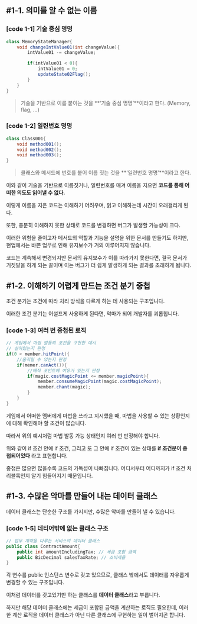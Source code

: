 ## #1-1. 의미를 알 수 없는 이름

### [code 1-1] 기술 중심 명명

```java
class MemoryStateManager{
	void changeIntValue01(int changeValue){
		intValue01 -= changeValue;

		if(intValue01 < 0){
			intValue01 = 0;
			updateState02Flag();
		}
	}
}
```

> 기술을 기반으로 이름 붙이는 것을 **‘기술 중심 명명’**이라고 한다. (Memory, flag, …)
>

### [code 1-2] 일련번호 명명

```java
class Class001{
	void method001();
	void method002();
	void method003();
}
```

> 클래스와 메서드에 번호를 붙어 이름 짓는 것을 **‘일련번호 명명’**이라고 한다.
>

이와 같이 기술을 기반으로 이름짓거나, 일련번호를 매겨 이름을 지으면 **코드를 통해 어떠한 의도도 읽어낼 수 없다.**

이렇게 이름을 지은 코드는 이해하기 어려우며, 읽고 이해하는데 시간이 오래걸리게 된다.

또한, 충분히 이해하지 못한 상태로 코드를 변경하면 버그가 발생할 가능성이 크다.

이러한 위험을 줄이고자 메서드의 역할과 기능을 설명을 위한 문서를 만들기도 하지만, 현업에서는 바쁜 업무로 인해 유지보수가 거의 이루어지지 않습니다.

코드는 계속해서 변경되지만 문서의 유지보수가 이를 따라가지 못한다면, 결국 문서가 거짓말을 하게 되는 꼴이며 이는 버그가 더 쉽게 발생하게 되는 결과를 초래하게 됩니다.

## #1-2. 이해하기 어렵게 만드는 조건 분기 중첩

조건 분기는 조건에 따라 처리 방식을 다르게 하는 데 사용되는 구조입니다.

이러한 조건 분기는 어설프게 사용하게 된다면, 악마가 되어 개발자를 괴롭힙니다.

### [code 1-3] 여러 번 중첩된 로직

```java
// 게임에서 마법 발동의 조건을 구현한 예시
// 살아있는지 판정
if(0 < member.hitPoint){
	//움직일 수 있는지 판정
	if(memer.canAct()){
		//매직 포인트에 여유가 있는지 판정
		if(magic.costMagicPoint <= member.magicPoint){
			member.consumeMagicPoint(magic.costMagicPoint);
			member.chant(magic);
		}
	}
}
```

게임에서 어떠한 멤버에게 마법을 쓰라고 지시했을 때, 마법을 사용할 수 있는 상황인지에 대해 확인해야 할 조건이 많습니다.

따라서 위의 예시처럼 마법 발동 가능 상태인지 여러 번 판정해야 합니다.

위와 같이 if 조건 안에 if 조건, 그리고 또 그 안에 if 조건이 있는 상태를 **if 조건문이 중첩되어있다** 라고 표현합니다.

중첩은 많으면 많을수록 코드의 가독성이 나빠집니다. 어디서부터 어디까지가 if 조건 처리블록인지 알기 힘들어지기 때문입니다.

## #1-3. 수많은 악마를 만들어 내는 데이터 클래스

데이터 클래스는 단순한 구조를 가지지만, 수많은 악마를 만들어 낼 수 있습니다.

### [code 1-5] 데티어밖에 없는 클래스 구조

```java
// 업무 계약을 다루는 서비스의 데이터 클래스
public class ContractAmount{
	public int amountIncludingTax; // 세금 포함 금액
	public BicDecimal salesTaxRate; // 소비세율
}
```

각 변수를 public 인스턴스 변수로 갖고 있으므로, 클래스 밖에서도 데이터를 자유롭게 변경할 수 있는 구조입니다.

이처럼 데이터를 갖고있기만 하는 클래스를 **데이터 클래스**라고 부릅니다.

하지만 해당 데이터 클래스에는 세금이 포함된 금액을 계산하는 로직도 필요한데, 이러한 계산 로직을 데이터 클래스가 아닌 다른 클래스에 구현하는 일이 벌어지곤 합니다.
